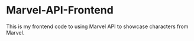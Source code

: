 # Marvel-API-Frontend
This is my frontend code to using Marvel API to showcase characters from Marvel. 
